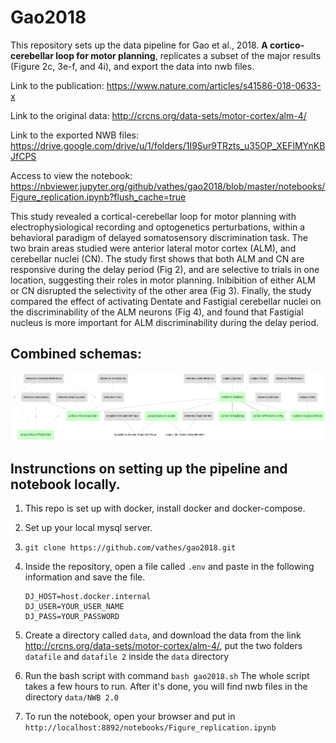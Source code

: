 # Gao2018

This repository sets up the data pipeline for Gao et al., 2018. **A cortico-cerebellar loop for motor planning**, replicates a subset of the major results (Figure 2c, 3e-f, and 4i), and export the data into nwb files.

Link to the publication:  https://www.nature.com/articles/s41586-018-0633-x

Link to the original data: http://crcns.org/data-sets/motor-cortex/alm-4/

Link to the exported NWB files: https://drive.google.com/drive/u/1/folders/1I9Sur9TRzts_u35OP_XEFlMYnKBJfCPS

Access to view the notebook: https://nbviewer.jupyter.org/github/vathes/gao2018/blob/master/notebooks/Figure_replication.ipynb?flush_cache=true


This study revealed a cortical-cerebellar loop for motor planning with electrophysiological recording and optogenetics perturbations, within a behavioral paradigm of delayed somatosensory discrimination task. The two brain areas studied were anterior lateral motor cortex (ALM), and cerebellar nuclei (CN). The study first shows that both ALM and CN are responsive during the delay period (Fig 2), and are selective to trials in one location, suggesting their roles in motor planning. Inibibition of either ALM or CN disrupted the selectivity of the other area (Fig 3). Finally, the study compared the effect of activating Dentate and Fastigial cerebellar nuclei on the discriminability of the ALM neurons (Fig 4), and found that Fastigial nucleus is more important for ALM discriminability during the delay period.

## Combined schemas:

![All combined erd](images/all_erd.png)


## Instrunctions on setting up the pipeline and notebook locally.

1. This repo is set up with docker, install docker and docker-compose.

2. Set up your local mysql server.

3. `git clone https://github.com/vathes/gao2018.git`

4. Inside the repository, open a file called `.env` and paste in the following information and save the file.
    ```
    DJ_HOST=host.docker.internal
    DJ_USER=YOUR_USER_NAME
    DJ_PASS=YOUR_PASSWORD
    ```
5. Create a directory called `data`, and download the data from the link http://crcns.org/data-sets/motor-cortex/alm-4/, put the two folders `datafile` and `datafile 2` inside the `data` directory

6. Run the bash script with command `bash gao2018.sh`
    The whole script takes a few hours to run. After it's done, you will find nwb files in the directory `data/NWB 2.0`

7. To run the notebook, open your browser and put in `http://localhost:8892/notebooks/Figure_replication.ipynb`
